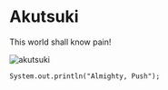 # Akutsuki
This world shall know pain!

![akutsuki](https://github.com/user-attachments/assets/70b513ce-06ba-4b2b-bade-03645bd6b44b)

```
System.out.println("Almighty, Push");
```

